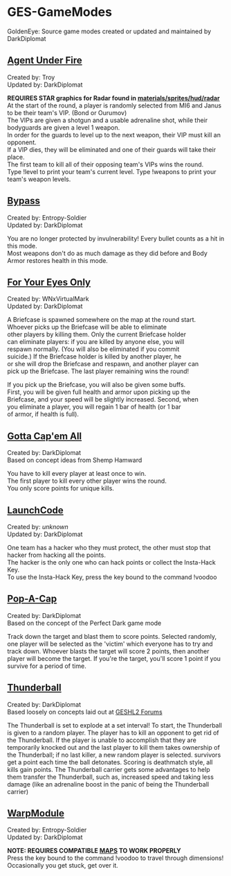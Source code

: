 # GES-GameModes
GoldenEye: Source game modes created or updated and maintained by DarkDiplomat

## [Agent Under Fire](../ges/GamePlay/AgentUnderFire.py)  
Created by: Troy  
Updated by: DarkDiplomat  

**REQUIRES STAR graphics for Radar found in [materials/sprites/hud/radar](../materials/sprites/hud/radar)**
At the start of the round, a player is randomly selected from MI6 and Janus to be their team's VIP. (Bond or Ourumov)  
The VIPs are given a shotgun and a usable adrenaline shot, while their bodyguards are given a level 1 weapon.  
In order for the guards to level up to the next weapon, their VIP must kill an opponent.  
If a VIP dies, they will be eliminated and one of their guards will take their place.  
The first team to kill all of their opposing team's VIPs wins the round.  
Type !level to print your team's current level. Type !weapons to print your team's weapon levels.

## [Bypass](../master/ges/GamePlay/Bypass.py)
Created by: Entropy-Soldier  
Updated by: DarkDiplomat

You are no longer protected by invulnerability! Every bullet counts as a hit in this mode.  
Most weapons don't do as much damage as they did before and Body Armor restores health in this mode.  

## [For Your Eyes Only](../master/ges/GamePlay/ForYourEyesOnly.py)
Created by: WNxVirtualMark  
Updated by: DarkDiplomat  

A Briefcase is spawned somewhere on the map at the round start.  
Whoever picks up the Briefcase will be able to eliminate  
other players by killing them. Only the current Briefcase holder  
can eliminate players: if you are killed by anyone else, you will  
respawn normally. (You will also be eliminated if you commit  
suicide.) If the Briefcase holder is killed by another player, he  
or she will drop the Briefcase and respawn, and another player can  
pick up the Briefcase. The last player remaining wins the round!  
  
If you pick up the Briefcase, you will also be given some buffs.  
First, you will be given full health and armor upon picking up the  
Briefcase, and your speed will be slightly increased. Second, when  
you eliminate a player, you will regain 1 bar of health (or 1 bar  
of armor, if health is full).  

## [Gotta Cap'em All](../master/ges/GamePlay/GottaCapEmAll.py)
Created by: DarkDiplomat  
Based on concept ideas from Shemp Hamward  

You have to kill every player at least once to win.  
The first player to kill every other player wins the round.  
You only score points for unique kills.  

## [LaunchCode](../master/ges/GamePlay/LaunchCode.py)
Created by: *unknown*  
Updated by: DarkDiplomat  
  
One team has a hacker who they must protect, the other must stop that hacker from hacking all the points.  
The hacker is the only one who can hack points or collect the Insta-Hack Key.  
To use the Insta-Hack Key, press the key bound to the command !voodoo

## [Pop-A-Cap](../master/ges/GamePlay/PopACap.py)
Created by: DarkDiplomat  
Based on the concept of the Perfect Dark game mode  

Track down the target and blast them to score points.
Selected randomly, one player will be selected as the 'victim' which everyone has to 
try and track down. Whoever blasts the target will score 2 points, then another 
player will become the target. If you're the target, you'll score 1 point if you 
survive for a period of time. 

## [Thunderball](../master/ges/GamePlay/Thunderball.py)
Created by: DarkDiplomat  
Based loosely on concepts laid out at [GESHL2 Forums](https://forums.geshl2.com/index.php/topic,5573.0.html)

The Thunderball is set to explode at a set interval!
To start, the Thunderball is given to a random player. The player has to kill an opponent to
get rid of the Thunderball. If the player is unable to accomplish that they
are temporarily knocked out and the last player to kill them takes ownership
of the Thunderball; if no last killer, a new random player is selected.
survivors get a point each time the ball detonates. Scoring is deathmatch style, all kills gain points.
The Thunderball carrier gets some advantages to help them transfer the
Thunderball, such as, increased speed and taking less damage (like an
adrenaline boost in the panic of being the Thunderball carrier)

## [WarpModule](../master/ges/GamePlay/WarpModule.py)
Created by: Entropy-Soldier  
Updated by: DarkDiplomat

**NOTE: REQUIRES COMPATIBLE [MAPS](https://forums.geshl2.com/index.php?topic=7419.msg77440#msg77440) TO WORK PROPERLY**  
Press the key bound to the command !voodoo to travel through dimensions!  Occasionally you get stuck, get over it.
